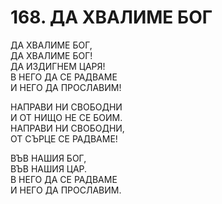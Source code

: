 # 168. ДА ХВАЛИМЕ БОГ  
  
ДА ХВАЛИМЕ БОГ,  
ДА ХВАЛИМЕ БОГ!  
ДА ИЗДИГНЕМ ЦАРЯ!  
В НЕГО ДА СЕ РАДВАМЕ  
И НЕГО ДА ПРОСЛАВИМ!  
  
НАПРАВИ НИ СВОБОДНИ  
И ОТ НИЩО НЕ СЕ БОИМ.  
НАПРАВИ НИ СВОБОДНИ,  
ОТ СЪРЦЕ СЕ РАДВАМЕ!  
  
ВЪВ НАШИЯ БОГ,  
ВЪВ НАШИЯ ЦАР.  
В НЕГО ДА СЕ РАДВАМЕ  
И НЕГО ДА ПРОСЛАВИМ.  
